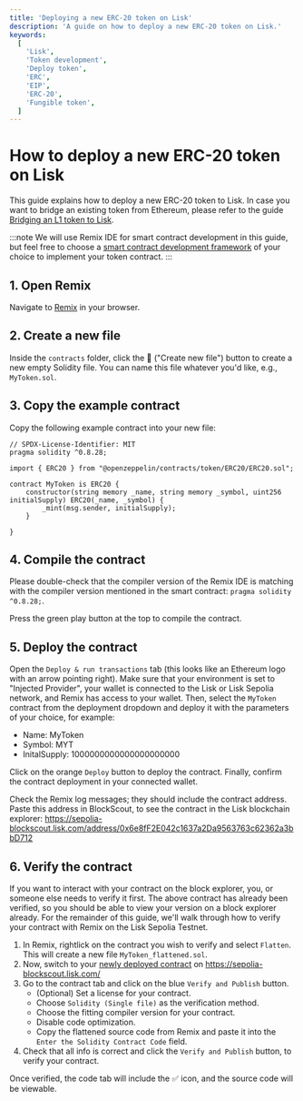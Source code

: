 ```yaml
---
title: 'Deploying a new ERC-20 token on Lisk'
description: 'A guide on how to deploy a new ERC-20 token on Lisk.'
keywords:
  [
    'Lisk',
    'Token development',
    'Deploy token',
    'ERC',
    'EIP',
    'ERC-20',
    'Fungible token',
  ]
---
```


# How to deploy a new ERC-20 token on Lisk

This guide explains how to deploy a new ERC-20 token to Lisk.
In case you want to bridge an existing token from Ethereum, please refer to the guide [Bridging an L1 token to Lisk](../add-token-to-lisk).

:::note
We will use Remix IDE for smart contract development in this guide, but feel free to choose a [smart contract development framework](/category/building-on-lisk/deploying-smart-contract) of your choice to implement your token contract.
:::

## 1. Open Remix

Navigate to [Remix](https://remix.ethereum.org) in your browser.

## 2. Create a new file

Inside the `contracts` folder, click the 📄 ("Create new file") button to create a new empty Solidity file.
You can name this file whatever you'd like, e.g., `MyToken.sol`.

## 3. Copy the example contract

Copy the following example contract into your new file:

```solidity
// SPDX-License-Identifier: MIT
pragma solidity ^0.8.28;

import { ERC20 } from "@openzeppelin/contracts/token/ERC20/ERC20.sol";

contract MyToken is ERC20 {
    constructor(string memory _name, string memory _symbol, uint256 initialSupply) ERC20(_name, _symbol) {
        _mint(msg.sender, initialSupply);
    }
    
}
```

## 4. Compile the contract

Please double-check that the compiler version of the Remix IDE is matching  with the compiler version mentioned in the smart contract: `pragma solidity ^0.8.28;`.

Press the green play button at the top to compile the contract.

## 5. Deploy the contract

Open the `Deploy & run transactions` tab (this looks like an Ethereum logo with an arrow pointing right).
Make sure that your environment is set to "Injected Provider", your wallet is connected to the Lisk or Lisk Sepolia network, and Remix has access to your wallet.
Then, select the `MyToken` contract from the deployment dropdown and deploy it with the parameters of your choice, for example:

- Name: MyToken
- Symbol: MYT
- InitalSupply: 1000000000000000000000

Click on the orange `Deploy` button to deploy the contract.
Finally, confirm the contract deployment in your connected wallet.

Check the Remix log messages; they should include the contract address.
Paste this address in BlockScout, to see the contract in the Lisk blockchain explorer: https://sepolia-blockscout.lisk.com/address/0x6e8fF2E042c1637a2Da9563763c62362a3bbD712

## 6. Verify the contract

If you want to interact with your contract on the block explorer, you, or someone else needs to verify it first.
The above contract has already been verified, so you should be able to view your version on a block explorer already.
For the remainder of this guide, we'll walk through how to verify your contract with Remix on the Lisk Sepolia Testnet.

1. In Remix, rightlick on the contract you wish to verify and select `Flatten`.
  This will create a new file `MyToken_flattened.sol`.
2. Now, switch to your [newly deployed contract](https://sepolia-blockscout.lisk.com/address/0x6e8fF2E042c1637a2Da9563763c62362a3bbD712) on https://sepolia-blockscout.lisk.com/
3. Go to the contract tab and click on the blue `Verify and Publish` button.
    - (Optional) Set a license for your contract.
    - Choose `Solidity (Single file)` as the verification method.
    - Choose the fitting compiler version for your contract.
    - Disable code optimization.
    - Copy the flattened source code from Remix and paste it into the `Enter the Solidity Contract Code` field.
4. Check that all info is correct and click the `Verify and Publish` button, to verify your contract.
  
  Once verified, the code tab will include the ✅ icon, and the source code will be viewable.
